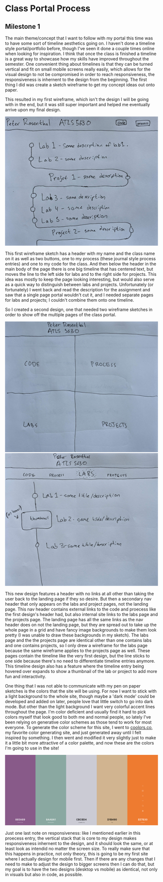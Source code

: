 # Class Portal Process
## Milestone 1
The main theme/concept that I want to follow with my portal this time was to have some sort of timeline aesthetics going on. I haven't done a timeline style portal/portfolio before, though I've seen it done a couple times online when looking for inspiration. I think that once the class is finished a timeline is a great way to showcase how my skills have improved throughout the semester. One convenient thing about timelines is that they can be turned vertical and fit on small mobile screens really easily, which allows for the visual design to not be compromised in order to reach responsiveness, the responsiveness is inhernent to the design from the beginning. The first thing I did was create a sketch wireframe to get my concept ideas out onto paper.

This resulted in my first wireframe, which isn't the design I will be going with in the end, but it was still super important and helped me eventually arrive upon my final design.

![My first wireframe sketch, featuring a header with links to 'code' and 'process' as well as a timeline of labs and projects.](../resources/class-portal-wireframe-1.jpg)

This first wireframe sketch has a header with my name and the class name on it as well as two buttons, one to my process (these journal style process entries) and one to my code for the class. And then below the header in the main body of the page there is one big timeline that has centered text, but moves the line to the left side for labs and to the right side for projects. This idea was mostly to keep the page looking interesting, but would also serve as a quick way to distinguish between labs and projects. Unfortunately (or fortunately) I went back and read the description for the assignment and saw that a single page portal wouldn't cut it, and I needed separate pages for labs and projects; I couldn't combine them onto one timeline.

So I created a second design, one that needed two wireframe sketches in order to show off the multiple pages of the class portal.

![Wireframe sketch for the landing page of my second design.](../resources/class-portal-wireframe-2-landing.jpg)
![Wireframe sketch for the labs and projects pages in the second design.](../resources/class-portal-wireframe-2-labs.jpg)

This new design features a header with no links at all other than taking the user back to the landing page if they so desire. But then a secondary nav header that only appears on the labs and project pages, not the landing page. This nav header contains external links to the code and proecess like the first design's header had, but also internal site links to the labs page and the projects page. The landing page has all the same links as the nav header does on not the landing page, but they are spread out to take up the whole page in a grid and have fancy image backgrounds to make them look pretty (I was unable to draw these backgrounds in my sketch). The labs page and the the projects page are identical other than one contains labs and one contains projects, so I only drew a wireframe for the labs page because the same wireframe applies to the projects page as well. These pages contain the timeline like the very first design, but the line sticks to one side because there's no need to differentiate timeline entries anymore. This timeline design also has a feature where the timeline entry being hovered over expands to show a thumbnail of the lab or project to add more fun and interactivity.

One thing that I was not able to communicate with my pen on paper sketches is the colors that the site will be using. For now I want to stick with a light background to the whole site, though maybe a 'dark mode' could be developed and added on later, people love that little switch to go into dark mode. But other than the light background I want very colorful accent lines throughout the page. I'm color deficient and usually find it hard to pick colors myself that look good to both me and normal people, so lately I've been relying on generative color schemes as those tend to work for most everyone. To generate the color scheme for this site, I went to [coolors.co](https://coolors.co/), my favorite color generating site, and just generated away until I felt inspired by something. I then went and modified it very slightly just to make it a little bit more attractive of a color palette, and now these are the colors I'm going to use in the site!

![Color palette for the class portal site. "French Lilac," "Morning Blue," "Lavendar Gray," "Tan," and "Pumpkin"](../resources/class-portal-color-palette.png)

Just one last note on responsiveness: like I mentioned earlier in this proecess entry, the vertical stack that is core to my design makes responsiveness inhernent to the design, and it should look the same, or at least look as intendid no matter the screen size. To really make sure that this happens in practice, not only theory, this is going to be my first site where I actually design for mobile first. Then if there are any changes that I need to make to adjust the design to bigger screens then I can do that, but my goal is to have the two designs (desktop vs mobile) as identical, not only in visuals but also in code, as possible.

